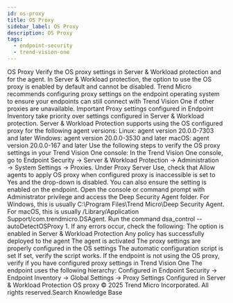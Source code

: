 ```yaml
---
id: os-proxy
title: OS Proxy
sidebar_label: OS Proxy
description: OS Proxy
tags:
  - endpoint-security
  - trend-vision-one
---
```


 OS Proxy Verify the OS proxy settings in Server & Workload protection and for the agent. In Server & Workload protection, the option to use the OS proxy is enabled by default and cannot be disabled. Trend Micro recommends configuring proxy settings on the endpoint operating system to ensure your endpoints can still connect with Trend Vision One if other proxies are unavailable. Important Proxy settings configured in Endpoint Inventory take priority over settings configured in Server & Workload protection. Server & Workload Protection supports using the OS configured proxy for the following agent versions: Linux: agent version 20.0.0-7303 and later Windows: agent version 20.0.0-3530 and later macOS: agent version 20.0.0-167 and later Use the following steps to verify the OS proxy settings in your Trend Vision One console: In the Trend Vision One console, go to Endpoint Security → Server & Workload Protection → Administration → System Settings → Proxies. Under Proxy Server Use, check that Allow agents to apply OS proxy when configured proxy is inaccessible is set to Yes and the drop-down is disabled. You can also ensure the setting is enabled on the endpoint. Open the console or command prompt with Administrator privilege and access the Deep Security Agent folder. For Windows, this is usually C:\Program Files\Trend Micro\Deep Security Agent. For macOS, this is usually /Library/Application Support/com.trendmicro.DSAgent. Run the command dsa_control --autoDetectOSProxy 1. If any errors occur, check the following: The option is enabled in Server & Workload Protection Any policy has successfully deployed to the agent The agent is activated The proxy settings are properly configured in the OS settings The automatic configuration script is set If set, verify the script works. If the endpoint is not using the OS proxy, verify if you have configured proxy settings in Trend Vision One The endpoint uses the following hierarchy: Configured in Endpoint Security → Endpoint Inventory → Global Settings → Proxy Settings Configured in Server & Workload Protection OS proxy © 2025 Trend Micro Incorporated. All rights reserved.Search Knowledge Base